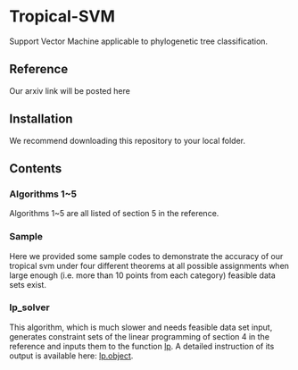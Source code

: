 # Tropical-SVM
Support Vector Machine applicable to phylogenetic tree classification.
## Reference
Our arxiv link will be posted here
## Installation
We recommend downloading this repository to your local folder.
## Contents
### Algorithms 1~5
Algorithms 1~5 are all listed of section 5 in the reference.
### Sample
Here we provided some sample codes to demonstrate the accuracy of our tropical svm under four different theorems at all possible assignments when large enough (i.e. more than 10 points from each category) feasible data sets exist.
### lp_solver
This algorithm, which is much slower and needs feasible data set input, generates constraint sets of the linear programming of section 4 in the reference and inputs them to the function [lp](https://www.rdocumentation.org/packages/lpSolve/versions/5.6.15/topics/lp). A detailed instruction of its output is available here: [lp.object](https://www.rdocumentation.org/packages/lpSolve/versions/5.6.13.3/topics/lp.object).
